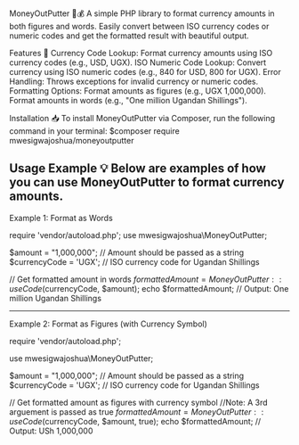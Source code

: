 MoneyOutPutter 🏦💰
A simple PHP library to format currency amounts in both figures and words.
Easily convert between ISO currency codes or numeric codes and get the formatted result with beautiful output.


Features 🚀
Currency Code Lookup: Format currency amounts using ISO currency codes (e.g., USD, UGX).
ISO Numeric Code Lookup: Convert currency using ISO numeric codes (e.g., 840 for USD, 800 for UGX).
Error Handling: Throws exceptions for invalid currency or numeric codes.
Formatting Options:
Format amounts as figures (e.g., UGX 1,000,000).
Format amounts in words (e.g., "One million Ugandan Shillings").

Installation 📥
To install MoneyOutPutter via Composer, run the following command in your terminal:
$composer require mwesigwajoshua/moneyoutputter


Usage Example 💡
Below are examples of how you can use MoneyOutPutter to format currency amounts.
-------------------------------------------------------------------------------------------------------------------------
Example 1: Format as Words

require 'vendor/autoload.php';
use mwesigwajoshua\MoneyOutPutter;

$amount = "1,000,000"; // Amount should be passed as a string
$currencyCode = 'UGX'; // ISO currency code for Ugandan Shillings

// Get formatted amount in words
$formattedAmount = MoneyOutPutter::useCode($currencyCode, $amount);
echo $formattedAmount; // Output: One million Ugandan Shillings


----------------------------------------------------------------------------------------------------------------------------
Example 2: Format as Figures (with Currency Symbol)

require 'vendor/autoload.php';

use mwesigwajoshua\MoneyOutPutter;

$amount = "1,000,000"; // Amount should be passed as a string
$currencyCode = 'UGX'; // ISO currency code for Ugandan Shillings

// Get formatted amount as figures with currency symbol
//Note: A 3rd arguement is passed as true
$formattedAmount = MoneyOutPutter::useCode($currencyCode, $amount, true);
echo $formattedAmount; // Output: USh 1,000,000

